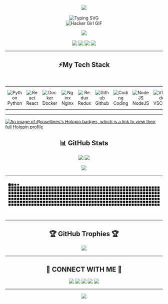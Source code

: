 
<!-- Background Header -->
<p align="center">
  <img src="https://capsule-render.vercel.app/api?type=waving&color=gradient&height=180&section=header&text=Welcome%20to%20Mikasa's%20Realm!&fontSize=35&fontAlign=50&fontColor=ffffff" />
</p>

<div align="center">
  <img src="https://readme-typing-svg.demolab.com?font=Fira+Code&size=28&duration=3000&pause=1000&center=true&vCenter=true&width=500&lines=My+name+is;Mikasa+Nix;Testnet+Hunter" alt="Typing SVG" />
</div>

<!-- Hacker Girl Coding GIF -->
<div align="center">
  <img src="https://media2.giphy.com/media/v1.Y2lkPTc5MGI3NjExeW94MzFsMjZxYTNlOGZlemdyNzh1YzRhZ281bWg3MTM2MDgxc2wycyZlcD12MV9pbnRlcm5hbF9naWZfYnlfaWQmY3Q9cw/6uRroBkYAr9Hj5VsRq/giphy.gif" 
       width="250" height="250" alt="Hacker Girl GIF" />
</div>

<!-- Animated Footer -->
<p align="center">
  <img src="https://capsule-render.vercel.app/api?type=waving&color=gradient&height=100&section=footer"/>
</p>


<!-- Profile Badges -->
<p align="center">
  <img src="https://komarev.com/ghpvc/?username=Rosellines&label=Profile+Views&color=brightgreen&style=for-the-badge" />
  <img src="https://img.shields.io/github/stars/Rosellines?style=for-the-badge&color=yellow" />
  <img src="https://img.shields.io/github/followers/Rosellines?style=for-the-badge&color=blue" />
  <img src="https://img.shields.io/badge/Open%20Source-%F0%9F%94%8D-blue?style=for-the-badge" />
</p>

---

<h2 align="center">⚡My Tech Stack</h2>

<br />

<table align="center">
  <tr>
    <td align="center" width="128">
      <img src="https://techstack-generator.vercel.app/python-icon.svg" width="65" height="65" alt="Python" />
      <br />Python
    </td>  <td align="center" width="128">
      <img src="https://techstack-generator.vercel.app/react-icon.svg" width="65" height="65" alt="React" />
      <br />React
    </td>
     <td align="center" width="128">
      <img src="https://techstack-generator.vercel.app/docker-icon.svg" width="65" height="65" alt="Docker" />
      <br />Docker
    </td>
     <td align="center" width="128">
      <img src="https://techstack-generator.vercel.app/nginx-icon.svg" class="icon-glow" width="65" height="65" alt="Nginx" />
      <br />Nginx
    </td>
     <td align="center" width="128">
      <img src="https://techstack-generator.vercel.app/redux-icon.svg" class="icon-glow" width="65" height="65" alt="Redux" />
      <br />Redux
    </td>
     <td align="center" width="128">
      <img src="https://techstack-generator.vercel.app/github-icon.svg" class="icon-glow" width="65" height="65" alt="Github" />
      <br />Github
    </td>
         <td align="center" width="128">
      <img src="https://media.lordicon.com/icons/wired/flat/743-web-code.gif" class="icon-glow" width="65" height="65" alt="Coding" />
      <br />Coding
    </td>
    <td align="center" width="128">
      <img src="https://skillicons.dev/icons?i=nodejs" class="icon-spin" width="65" height="65" alt="NodeJS" />
      <br />NodeJS
    </td>
    <td align="center" width="128">
      <img src="https://skillicons.dev/icons?i=vscode" class="icon-bounce" width="65" height="65" alt="VSCode" />
      <br />VSCode
    </td>
    <td align="center" width="128">
      <img src="https://cdn3.emoji.gg/emojis/29467-orbs-fascinating.gif" class="icon-bounce" width="65" height="65" alt="Discord" />
      <br /> Discord Event
    </td>
    </td>
  </tr>
</table>

---
[![An image of @rosellines's Holopin badges, which is a link to view their full Holopin profile](https://holopin.me/rosellines)](https://holopin.io/@rosellines)
<!-- GitHub Stats -->
<h2 align="center">📊 GitHub Stats</h2>
<p align="center">
  <img src="https://github-readme-stats.vercel.app/api?username=Rosellines&show_icons=true&theme=tokyonight&hide_border=true" width="47%"/>
  <img src="https://github-readme-streak-stats.herokuapp.com?user=Rosellines&theme=tokyonight&hide_border=true" width="47%"/>
</p>

<p align="center">
  <img src="https://github-readme-stats.vercel.app/api/top-langs/?username=Rosellines&layout=compact&theme=tokyonight&hide_border=true" width="47%" />
</p>

---

<picture>
  <source media="(prefers-color-scheme: dark)" srcset="https://raw.githubusercontent.com/Rosellines/Rosellines/output/github-snake-dark.svg" />
  <source media="(prefers-color-scheme: light)" srcset="https://raw.githubusercontent.com/Rosellines/Rosellines/output/github-snake.svg" />
  <img alt="github-snake" src="https://raw.githubusercontent.com/Rosellines/Rosellines/output/github-snake.svg" />
</picture>

---

<!-- GitHub Trophies -->
<h2 align="center">🏆 GitHub Trophies 🏆</h2>
<p align="center">
  <img src="https://github-profile-trophy.vercel.app/?username=Rosellines&theme=gruvbox&no-bg=true&no-frame=true&margin-w=6" />
</p>

---

<!-- Connect Section -->
<h2 align="center">🤝 CONNECT WITH ME 🤝</h2>
<p align="center">
  <a href="mailto:stuckersilver@gmail.com"><img src="https://img.shields.io/badge/Email-red?style=for-the-badge&logo=gmail&logoColor=white"/></a>
  <a href="https://linkedin.com/in/Rosellines"><img src="https://img.shields.io/badge/LinkedIn-0077B5?style=for-the-badge&logo=linkedin&logoColor=white"/></a>
  <a href="https://x.com/facethesign"><img src="https://img.shields.io/badge/X-000000?style=for-the-badge&logo=x&logoColor=white"/></a>
  <a href="https://discord.com/users/Mikasa_nix"><img src="https://img.shields.io/badge/Discord-7289DA?style=for-the-badge&logo=discord&logoColor=white"/></a>
  <a href="https://tiktok.com/@Mikasa"><img src="https://img.shields.io/badge/TikTok-black?style=for-the-badge&logo=tiktok&logoColor=white"/></a>
</p>

---

<!-- Footer Parallax -->
<p align="center">
  <img src="https://capsule-render.vercel.app/api?type=waving&color=gradient&height=100&section=footer"/>
</p>
